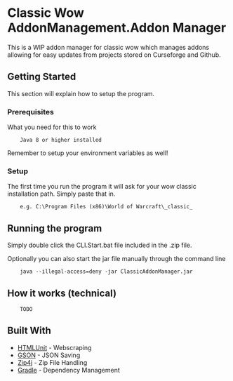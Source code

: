 # Classic Wow AddonManagement.Addon Manager

This is a WIP addon manager for classic wow which manages addons allowing  for easy updates from projects stored on Curseforge and Github.

## Getting Started

This section will explain how to setup the program.

### Prerequisites

What you need for this to work

```
    Java 8 or higher installed
```
Remember to setup your environment variables as well!

### Setup

The first time you run the program it will ask for your wow classic installation path. Simply paste that in.
```
    e.g. C:\Program Files (x86)\World of Warcraft\_classic_
```

## Running the program

Simply double click the CLI.Start.bat file included in the .zip file.

Optionally you can also start the jar file manually through the command line

```
    java --illegal-access=deny -jar ClassicAddonManager.jar
```

## How it works (technical)

```
    TODO
```

## Built With

* [HTMLUnit](http://htmlunit.sourceforge.net/) - Webscraping
* [GSON](https://github.com/google/gson) - JSON Saving
* [Zip4j](https://github.com/srikanth-lingala/zip4j) - Zip File Handling
* [Gradle](https://gradle.org/) - Dependency Management
